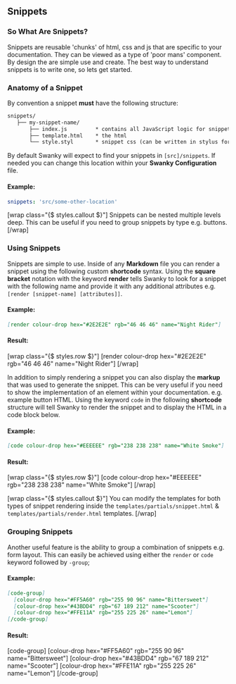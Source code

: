 ## Snippets

### So What Are Snippets?

Snippets are reusable 'chunks' of html, css and js that are specific to your documentation. They can be viewed as a type of 'poor mans' component.
By design the are simple use and create. The best way to understand snippets is to write one, so lets get started.

### Anatomy of a Snippet
By convention a snippet __must__ have the following structure:

```markdown
snippets/
   ├── my-snippet-name/
       ├── index.js         * contains all JavaScript logic for snippet
       ├── template.html    * the html
       └── style.styl       * snippet css (can be written in stylus format)
```

By default Swanky will expect to find your snippets in `[src]/snippets`. If needed you can change this location within your __Swanky Configuration__ file.

#### Example:
```yaml
snippets: 'src/some-other-location'
```

[wrap class="{$ styles.callout $}"]
Snippets can be nested multiple levels deep. This can be useful if you need to group snippets by type e.g. buttons.
[/wrap]

### Using Snippets
Snippets are simple to use. Inside of any __Markdown__ file you can render a snippet using the following custom __shortcode__ syntax. Using the __square bracket__
notation with the keyword __render__ tells Swanky to look for a snippet with the following name and provide it with any additional attributes e.g. `[render [snippet-name] [attributes]]`.


#### Example:
```markdown
[render colour-drop hex="#2E2E2E" rgb="46 46 46" name="Night Rider"]
```

#### Result:
[wrap class="{$ styles.row $}"]
[render colour-drop hex="#2E2E2E" rgb="46 46 46" name="Night Rider"]
[/wrap]

In addition to simply rendering a snippet you can also display the __markup__ that was used to generate the snippet. 
This can be very useful if you need to show the implementation of an element within your documentation. e.g. example button HTML. 
Using the keyword `code` in the following __shortcode__ structure will tell Swanky to render the snippet and to display the HTML in a code block below.

#### Example:
```markdown
[code colour-drop hex="#EEEEEE" rgb="238 238 238" name="White Smoke"]
```

#### Result:
[wrap class="{$ styles.row $}"]
  [code colour-drop hex="#EEEEEE" rgb="238 238 238" name="White Smoke"]
[/wrap]

[wrap class="{$ styles.callout $}"]
You can modify the templates for both types of snippet rendering inside the `templates/partials/snippet.html` & `templates/partials/render.html` templates.
[/wrap]

### Grouping Snippets
Another useful feature is the ability to group a combination of snippets e.g. form layout. This can easily be achieved using either the `render` or `code` keyword followed by `-group`;

#### Example:
```markdown
[code-group]
  [colour-drop hex="#FF5A60" rgb="255 90 96" name="Bittersweet"]
  [colour-drop hex="#43BDD4" rgb="67 189 212" name="Scooter"]
  [colour-drop hex="#FFE11A" rgb="255 225 26" name="Lemon"]
[/code-group]
```

#### Result:
[code-group]
  [colour-drop hex="#FF5A60" rgb="255 90 96" name="Bittersweet"]
  [colour-drop hex="#43BDD4" rgb="67 189 212" name="Scooter"]
  [colour-drop hex="#FFE11A" rgb="255 225 26" name="Lemon"]
[/code-group]
